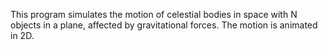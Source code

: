 This program simulates the motion of celestial bodies in space with N objects in a plane, affected by gravitational forces. The motion is animated in 2D.
